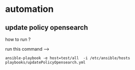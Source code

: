 # automation

## update policy opensearch


how to run ?

run this command --> 

`ansible-playbook -e host=test/all  -i /etc/ansible/hosts  playbooks/updatePolicyOpensearch.yml` 